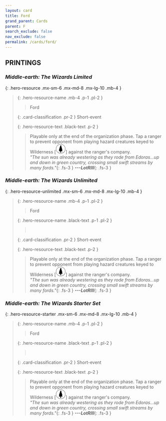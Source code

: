 ```yaml
---
layout: card
title: Ford
grand_parent: Cards
parent: F
search_exclude: false
nav_exclude: false
permalink: /cards/ford/
---
```


## PRINTINGS


### _Middle-earth: The Wizards Limited_

{: .hero-resource .mx-sm-6 .mx-md-8 .mx-lg-10 .mb-4 }
> {: .hero-resource-name .mb-4 .p-1 .pl-2 }
> > <div class="card-mp"></div>
> > <div class="card-name">Ford</div>
>
> {: .card-classification .pr-2 }
> Short-event
>
> {: .hero-resource-text .black-text .p-2 }
> > Playable only at the end of the organization phase. Tap a ranger to prevent opponent from playing hazard creatures keyed to Wilderness \[![](/assets/images/wilderness.svg)] against the ranger's company. <br>_"The sun was already westering as they rode from Edoras...up and down in green country, crossing small swift streams by many fords."_{: .fs-3 } ***---&#65279;LotRIII***{: .fs-3 } 
> 

### _Middle-earth: The Wizards Unlimited_

{: .hero-resource-unlimited .mx-sm-6 .mx-md-8 .mx-lg-10 .mb-4 }
> {: .hero-resource-name .mb-4 .p-1 .pl-2 }
> > <div class="card-mp"></div>
> > <div class="card-name">Ford</div>
>
> {: .hero-resource-name .black-text .p-1 .pl-2 }
> > &nbsp;
>
> {: .card-classification .pr-2 }
> Short-event
>
> {: .hero-resource-text .black-text .p-2 }
> > Playable only at the end of the organization phase. Tap a ranger to prevent opponent from playing hazard creatures keyed to Wilderness \[![](/assets/images/wilderness.svg)] against the ranger's company. <br>_"The sun was already westering as they rode from Edoras...up and down in green country, crossing small swift streams by many fords."_{: .fs-3 } ***---&#65279;LotRIII***{: .fs-3 } 
> 

### _Middle-earth: The Wizards Starter Set_

{: .hero-resource-starter .mx-sm-6 .mx-md-8 .mx-lg-10 .mb-4 }
> {: .hero-resource-name .mb-4 .p-1 .pl-2 }
> > <div class="card-mp"></div>
> > <div class="card-name">Ford</div>
>
> {: .hero-resource-name .black-text .p-1 .pl-2 }
> > &nbsp;
>
> {: .card-classification .pr-2 }
> Short-event
>
> {: .hero-resource-text .black-text .p-2 }
> > Playable only at the end of the organization phase. Tap a ranger to prevent opponent from playing hazard creatures keyed to Wilderness \[![](/assets/images/wilderness.svg)] against the ranger's company. <br>_"The sun was already westering as they rode from Edoras...up and down in green country, crossing small swift streams by many fords."_{: .fs-3 } ***---&#65279;LotRIII***{: .fs-3 } 
> 
